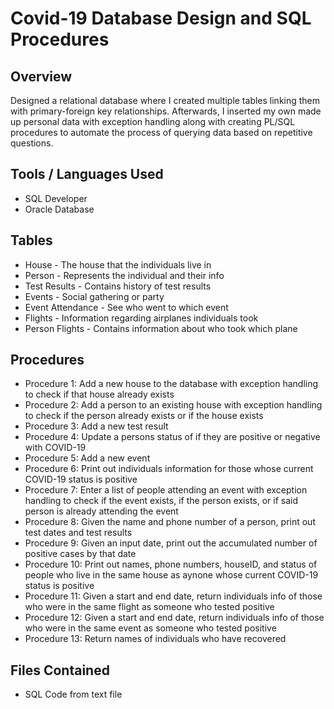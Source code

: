 # Covid-19 Database Design and SQL Procedures

## Overview
Designed a relational database where I created multiple tables linking them with primary-foreign key relationships. Afterwards, I inserted my own made up personal data with exception handling along with creating PL/SQL procedures to automate the process of querying data based on repetitive questions.

## Tools / Languages Used
* SQL Developer
* Oracle Database

## Tables
* House - The house that the individuals live in
* Person - Represents the individual and their info
* Test Results - Contains history of test results
* Events - Social gathering or party
* Event Attendance - See who went to which event
* Flights - Information regarding airplanes individuals took
* Person Flights - Contains information about who took which plane

## Procedures
* Procedure 1: Add a new house to the database with exception handling to check if that house already exists
* Procedure 2: Add a person to an existing house with exception handling to check if the person already exists or if the house exists
* Procedure 3: Add a new test result 
* Procedure 4: Update a persons status of if they are positive or negative with COVID-19
* Procedure 5: Add a new event
* Procedure 6: Print out individuals information for those whose current COVID-19 status is positive
* Procedure 7: Enter a list of people attending an event with exception handling to check if the event exists, if the person exists, or if said person is already attending the event
* Procedure 8: Given the name and phone number of a person, print out test dates and test results
* Procedure 9: Given an input date, print out the accumulated number of positive cases by that date
* Procedure 10: Print out names, phone numbers, houseID, and status of people who live in the same house as aynone whose current COVID-19 status is positive
* Procedure 11: Given a start and end date, return individuals info of those who were in the same flight as someone who tested positive
* Procedure 12: Given a start and end date, return individuals info of those who were in the same event as someone who tested positive
* Procedure 13: Return names of individuals who have recovered

## Files Contained
* SQL Code from text file 
